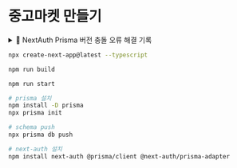 # 중고마켓 만들기
<details>
<summary>🧩 NextAuth Prisma 버전 충돌 오류 해결 기록</summary>

## ⚠️ 오류 개요

NextAuth 실행 중 아래와 같은 오류가 발생함:

[next-auth][error][CLIENT_FETCH_ERROR]
https://next-auth.js.org/errors#client_fetch_error

"Unexpected token '<', "<!DOCTYPE "... is not valid JSON"

이 오류는 **NextAuth 클라이언트가 예상치 못한 HTML 응답(예: 오류 페이지나 잘못된 API 응답)** 을 받아서 발생하는 문제임.  
이번 경우는 **Prisma 및 Adapter 간 버전 불일치**가 원인이었음.

## 🔍 원인 분석

1. `@auth/prisma-adapter`, `@next-auth/prisma-adapter`, `@prisma/client`, `prisma` 버전 간 호환성 문제
2. `@next-auth/prisma-adapter`와 `@prisma/client`의 버전이 일치하지 않아, NextAuth가 DB 연결 시 JSON 파싱 실패
3. 결과적으로 클라이언트 측에서 `< !DOCTYPE ...>` HTML 응답을 받아 `Unexpected token '<'` 오류가 발생함

## 수정 전 `package.json`
<details>
    <summary>자세히 보기</summary>

    {
      "dependencies": {
        "@auth/prisma-adapter": "^2.11.0",
        "@next-auth/prisma-adapter": "^1.0.7",
        "@prisma/client": "^4.16.2",
        "@prisma/extension-accelerate": "^2.0.2",
        "next": "15.5.6",
        "next-auth": "^4.22.1",
        "react": "19.1.0",
        "react-dom": "19.1.0"
      },
      "devDependencies": {
        "prisma": "^6.18.0",
        "typescript": "^5"
      }
    }

</details>

## 🧾 수정 후 `package.json`

<details>
    <summary>자세히 보기</summary>
    
    ```json
    {
      "dependencies": {
        "@auth/prisma-adapter": "^2.11.0",
        "@next-auth/prisma-adapter": "^1.0.6",
        "@prisma/client": "^4.13.0",
        "@prisma/extension-accelerate": "^2.0.2",
        "next": "15.5.6",
        "next-auth": "^4.22.1",
        "react": "19.1.0",
        "react-dom": "19.1.0"
      },
      "devDependencies": {
        "prisma": "^4.13.0",
        "typescript": "^5"
      }
    }
</details>

🔸 주요 변경점

@next-auth/prisma-adapter → ^1.0.6

@prisma/client → ^4.13.0

prisma → ^4.13.0

🧠 코드 수정 내용

[...nextauth].tsx 파일 내 PrismaClient import 경로를 아래와 같이 수정함:
- // ❌ 기존 코드
  import { PrismaClient } from "@prisma/client";

- schema.prisma의 generator output 설정이 ./src/generated/prisma 이므로
- // ✅ 수정 코드
  import { PrismaClient } from "@/generated/prisma";
</details>





```bash
npx create-next-app@latest --typescript

npm run build

npm run start

# prisma 설치
npm install -D prisma
npx prisma init

# schema push
npx prisma db push

# next-auth 설치
npm install next-auth @prisma/client @next-auth/prisma-adapter

```